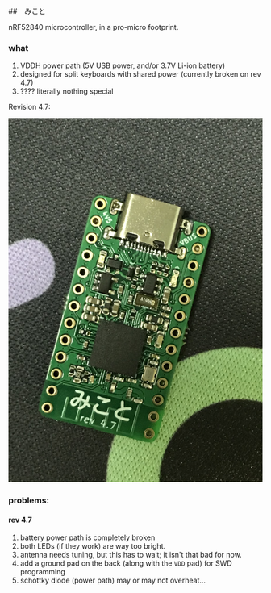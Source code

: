 ##　みこと

nRF52840 microcontroller, in a pro-micro footprint.

### what

1. VDDH power path (5V USB power, and/or 3.7V Li-ion battery)
2. designed for split keyboards with shared power (currently broken on rev 4.7)
3. ???? literally nothing special

Revision 4.7:

![rev-4.7](misc/rev-4.7.png)




### problems:

#### rev 4.7
1. battery power path is completely broken
2. both LEDs (if they work) are way too bright.
3. antenna needs tuning, but this has to wait; it isn't that bad for now.
4. add a ground pad on the back (along with the `VDD` pad) for SWD programming
5. schottky diode (power path) may or may not overheat...
